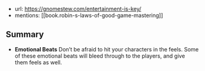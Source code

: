 
- url: https://gnomestew.com/entertainment-is-key/
- mentions: [[book.robin-s-laws-of-good-game-mastering]]

## Summary

-  **Emotional Beats** Don’t be afraid to hit your characters in the feels. Some of these emotional beats will bleed through to the players, and give them feels as well.